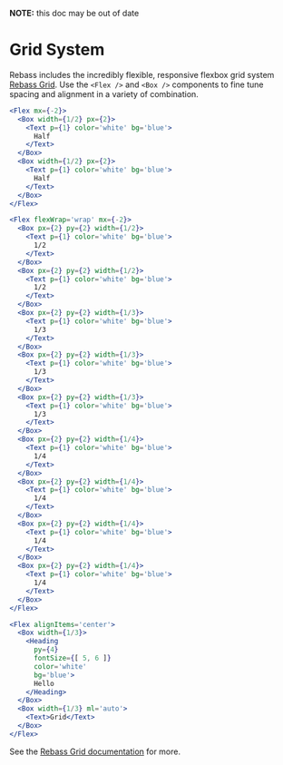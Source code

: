 
**NOTE:** this doc may be out of date

# Grid System

Rebass includes the incredibly flexible, responsive flexbox grid system [Rebass Grid][rebass-grid].
Use the `<Flex />` and `<Box />` components to fine tune spacing and alignment in a variety of combination.

```.jsx
<Flex mx={-2}>
  <Box width={1/2} px={2}>
    <Text p={1} color='white' bg='blue'>
      Half
    </Text>
  </Box>
  <Box width={1/2} px={2}>
    <Text p={1} color='white' bg='blue'>
      Half
    </Text>
  </Box>
</Flex>
```

```.jsx
<Flex flexWrap='wrap' mx={-2}>
  <Box px={2} py={2} width={1/2}>
    <Text p={1} color='white' bg='blue'>
      1/2
    </Text>
  </Box>
  <Box px={2} py={2} width={1/2}>
    <Text p={1} color='white' bg='blue'>
      1/2
    </Text>
  </Box>
  <Box px={2} py={2} width={1/3}>
    <Text p={1} color='white' bg='blue'>
      1/3
    </Text>
  </Box>
  <Box px={2} py={2} width={1/3}>
    <Text p={1} color='white' bg='blue'>
      1/3
    </Text>
  </Box>
  <Box px={2} py={2} width={1/3}>
    <Text p={1} color='white' bg='blue'>
      1/3
    </Text>
  </Box>
  <Box px={2} py={2} width={1/4}>
    <Text p={1} color='white' bg='blue'>
      1/4
    </Text>
  </Box>
  <Box px={2} py={2} width={1/4}>
    <Text p={1} color='white' bg='blue'>
      1/4
    </Text>
  </Box>
  <Box px={2} py={2} width={1/4}>
    <Text p={1} color='white' bg='blue'>
      1/4
    </Text>
  </Box>
  <Box px={2} py={2} width={1/4}>
    <Text p={1} color='white' bg='blue'>
      1/4
    </Text>
  </Box>
</Flex>
```

```.jsx
<Flex alignItems='center'>
  <Box width={1/3}>
    <Heading
      py={4}
      fontSize={[ 5, 6 ]}
      color='white'
      bg='blue'>
      Hello
    </Heading>
  </Box>
  <Box width={1/3} ml='auto'>
    <Text>Grid</Text>
  </Box>
</Flex>
```

See the [Rebass Grid documentation][rebass-grid] for more.

[rebass-grid]: https://github.com/rebassjs/grid
